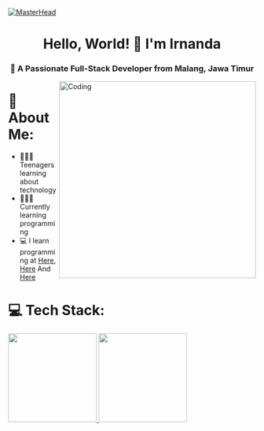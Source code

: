[![MasterHead](https://static.wixstatic.com/media/b313a9_89ebec0c5f384c65a9551f0c1ec18ca9~mv2.gif)](https://rishavchanda.io)
<h1 align="center">
  <span style="display:inline-block; animation: typing 2s steps(15, end), blink-caret 0.5s step-end infinite;">
    Hello, World! 👋 I'm Irnanda
  </span>
</h1>
<h3 align="center">🚀 A Passionate Full-Stack Developer from Malang, Jawa Timur</h3>
<img align="right" alt="Coding" width="400" src="https://camo.githubusercontent.com/15857bd385b12298e036391e6b9644e481eb0903f46311126cb5f571df2b3686/68747470733a2f2f77686f736172676879612e6e65746c6966792e6170702f636f6e74656e742f67697068792e676966">

# 💫 About Me:
- 👨🏻‍💻 Teenagers learning about technology  
- 🧑🏻‍🎓 Currently learning programming  
- 💻 I learn programming at [Here](https://camp.ruangguru.com), [Here](https://myskill.id/) And [Here](https://www.stikma.ac.id/)

# 💻 Tech Stack:
<p align="left">
<a href="https://github.com/penuliscode">
  <img height="180em" src="https://github-readme-stats-eight-theta.vercel.app/api?username=IrnandaNanda&show_icons=true&theme=algolia&include_all_commits=true&count_private=true"/>
  <img height="180em" src="https://github-readme-stats-eight-theta.vercel.app/api/top-langs/?username=IrnandaNanda&layout=compact&theme=algolia"/>
</a>
</p>


